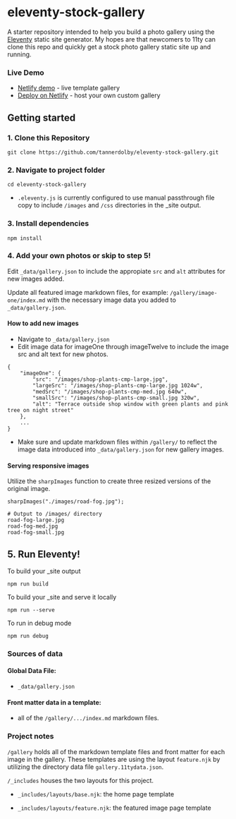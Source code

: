 # eleventy-stock-gallery
A starter repository intended to help you build a photo gallery using the [Eleventy](https://github.com/11ty/eleventy) static site generator. My hopes are that newcomers to 11ty can clone this repo and quickly get a stock photo gallery static site up and running. 

### Live Demo
* [Netlify demo](https://eleventy-stock-gallery.netlify.app/) - live template gallery
* [Deploy on Netlify](https://app.netlify.com/) - host your own custom gallery

## Getting started
### 1. Clone this Repository
```
git clone https://github.com/tannerdolby/eleventy-stock-gallery.git
```

### 2. Navigate to project folder
```
cd eleventy-stock-gallery
``` 

* `.eleventy.js` is currently configured to use manual passthrough file copy to include `/images` and `/css` directories in the _site output. 

### 3. Install dependencies
```
npm install
```

### 4. Add your own photos or skip to step 5! 
Edit `_data/gallery.json` to include the appropiate `src` and `alt` attributes for new images added. 

Update all featured image markdown files, for example: `/gallery/image-one/index.md` with the necessary image data you added to `_data/gallery.json`. 

#### How to add new images
* Navigate to `_data/gallery.json`
* Edit image data for imageOne through imageTwelve to include the image src and alt text for new photos.
```
{
    "imageOne": {
        "src": "/images/shop-plants-cmp-large.jpg",
        "largeSrc": "/images/shop-plants-cmp-large.jpg 1024w",
        "medSrc": "/images/shop-plants-cmp-med.jpg 640w",
        "smallSrc": "/images/shop-plants-cmp-small.jpg 320w",
        "alt": "Terrace outside shop window with green plants and pink tree on night street"
    },
    ...
}
```
* Make sure and update markdown files within `/gallery/` to reflect the image data introduced into `_data/gallery.json` for new gallery images.

#### Serving responsive images
Utilize the `sharpImages` function to create three resized versions of the original image.

```
sharpImages("./images/road-fog.jpg");
```

``` 
# Output to /images/ directory
road-fog-large.jpg
road-fog-med.jpg
road-fog-small.jpg
```

## 5. Run Eleventy! 
To build your _site output

```
npm run build
```

To build your _site and serve it locally

```
npm run --serve
```

To run in debug mode

```
npm run debug
```

### Sources of data

#### Global Data File: 
* `_data/gallery.json`

#### Front matter data in a template: 
* all of the `/gallery/.../index.md` markdown files.

### Project notes
`/gallery` holds all of the markdown template files and front matter for each image in the gallery. These templates are using the layout `feature.njk` by utilizing the directory data file `gallery.11tydata.json`.

`/_includes` houses the two layouts for this project.

* `_includes/layouts/base.njk`: the home page template

* `_includes/layouts/feature.njk`: the featured image page template